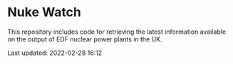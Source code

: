 # Nuke Watch

This repository includes code for retrieving the latest information available on the output of EDF nuclear power plants in the UK.

Last updated: 2022-02-28 16:12